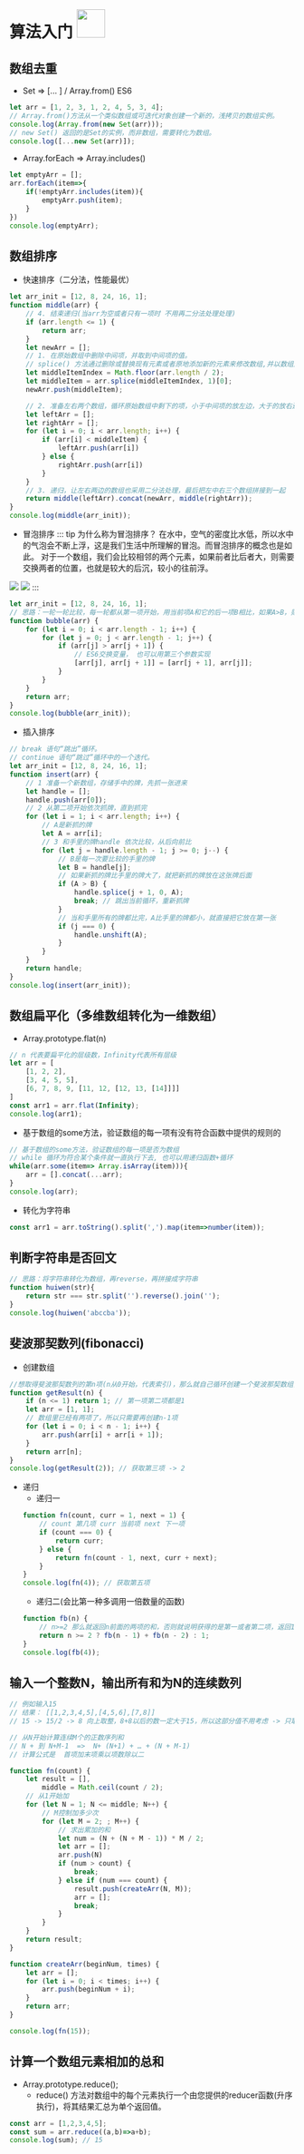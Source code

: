 # 算法入门 <img src='/images/icons/DocterStrange.png' width='50' style='margin-top:-15px'> 

## 数组去重
- Set => [... ]  /  Array.from() ES6
``` js
let arr = [1, 2, 3, 1, 2, 4, 5, 3, 4];
// Array.from()方法从一个类似数组或可迭代对象创建一个新的，浅拷贝的数组实例。
console.log(Array.from(new Set(arr)));
// new Set() 返回的是Set的实例，而非数组，需要转化为数组。
console.log([...new Set(arr)]);
```
- Array.forEach => Array.includes()
``` js
let emptyArr = [];
arr.forEach(item=>{
    if(!emptyArr.includes(item)){
        emptyArr.push(item);
    }
})
console.log(emptyArr);
```

## 数组排序
- 快速排序（二分法，性能最优）
``` js
let arr_init = [12, 8, 24, 16, 1];
function middle(arr) {
    // 4. 结束递归(当arr为空或者只有一项时 不用再二分法处理处理)
    if (arr.length <= 1) {
        return arr;
    }
    let newArr = [];
    // 1. 在原始数组中删除中间项，并取到中间项的值。
    // splice() 方法通过删除或替换现有元素或者原地添加新的元素来修改数组,并以数组形式返回被修改的内容。此方法会改变原数组。
    let middleItemIndex = Math.floor(arr.length / 2);
    let middleItem = arr.splice(middleItemIndex, 1)[0];
    newArr.push(middleItem);

    // 2. 准备左右两个数组，循环原始数组中剩下的项，小于中间项的放左边，大于的放右边
    let leftArr = [];
    let rightArr = [];
    for (let i = 0; i < arr.length; i++) {
        if (arr[i] < middleItem) {
            leftArr.push(arr[i])
        } else {
            rightArr.push(arr[i])
        }
    }
    // 3. 递归，让左右两边的数组也采用二分法处理，最后把左中右三个数组拼接到一起
    return middle(leftArr).concat(newArr, middle(rightArr));
}
console.log(middle(arr_init));
```
- 冒泡排序
::: tip 为什么称为冒泡排序？
在水中，空气的密度比水低，所以水中的气泡会不断上浮，这是我们生活中所理解的冒泡。而冒泡排序的概念也是如此。
对于一个数组，我们会比较相邻的两个元素，如果前者比后者大，则需要交换两者的位置，也就是较大的后沉，较小的往前浮。
<img src='/images/bubble.gif'> 
<img src='/images/bubble.png'> 
:::

``` js
let arr_init = [12, 8, 24, 16, 1];
// 思路：一轮一轮比较，每一轮都从第一项开始，用当前项A和它的后一项B相比，如果A>B，则让两者交换顺序，每一轮都会把当前数组中的最大值放到最后。
function bubble(arr) {
    for (let i = 0; i < arr.length - 1; i++) {
        for (let j = 0; j < arr.length - 1; j++) {
            if (arr[j] > arr[j + 1]) {
                // ES6交换变量， 也可以用第三个参数实现
                [arr[j], arr[j + 1]] = [arr[j + 1], arr[j]];
            }
        }
    }
    return arr;
}
console.log(bubble(arr_init));
```

- 插入排序
``` js
// break 语句“跳出”循环。
// continue 语句“跳过”循环中的一个迭代。
let arr_init = [12, 8, 24, 16, 1];
function insert(arr) {
    // 1 准备一个新数组，存储手中的牌，先抓一张进来
    let handle = [];
    handle.push(arr[0]);
    // 2 从第二项开始依次抓牌，直到抓完
    for (let i = 1; i < arr.length; i++) {
        // A是新抓的牌
        let A = arr[i];
        // 3 和手里的牌handle 依次比较，从后向前比
        for (let j = handle.length - 1; j >= 0; j--) {
            // B是每一次要比较的手里的牌
            let B = handle[j];
            // 如果新抓的牌比手里的牌大了，就把新抓的牌放在这张牌后面
            if (A > B) {
                handle.splice(j + 1, 0, A);
                break; // 跳出当前循环，重新抓牌
            }
            // 当和手里所有的牌都比完，A比手里的牌都小，就直接把它放在第一张
            if (j === 0) {
                handle.unshift(A);
            }
        }
    }
    return handle;
}
console.log(insert(arr_init));
```

## 数组扁平化（多维数组转化为一维数组）
- Array.prototype.flat(n)
``` js
// n 代表要扁平化的层级数，Infinity代表所有层级
let arr = [
    [1, 2, 2],
    [3, 4, 5, 5],
    [6, 7, 8, 9, [11, 12, [12, 13, [14]]]]
]
const arr1 = arr.flat(Infinity);
console.log(arr1);
```
- 基于数组的some方法，验证数组的每一项有没有符合函数中提供的规则的
``` js
// 基于数组的some方法，验证数组的每一项是否为数组
// while 循环为符合某个条件就一直执行下去, 也可以用递归函数+循环
while(arr.some(item=> Array.isArray(item))){
    arr = [].concat(...arr);
}
console.log(arr);
```
- 转化为字符串
``` js
const arr1 = arr.toString().split(',').map(item=>number(item));
```

## 判断字符串是否回文
``` js
// 思路：将字符串转化为数组，再reverse，再拼接成字符串
function huiwen(str){
    return str === str.split('').reverse().join('');
}
console.log(huiwen('abccba'));
```

## 斐波那契数列(fibonacci)
- 创建数组
```js
//想取得斐波那契数列的第n项(n从0开始，代表索引)，那么就自己循环创建一个斐波那契数组，给这个数组创建n项，再取得第n项的值。
function getResult(n) {
    if (n <= 1) return 1; // 第一项第二项都是1 
    let arr = [1, 1];
    // 数组里已经有两项了，所以只需要再创建n-1项
    for (let i = 0; i < n - 1; i++) {
        arr.push(arr[i] + arr[i + 1]);
    }
    return arr[n];
}
console.log(getResult(2)); // 获取第三项 -> 2
```
- 递归
    - 递归一
    ``` js
    function fn(count, curr = 1, next = 1) {
        // count 第几项 curr 当前项 next 下一项
        if (count === 0) {
            return curr;
        } else {
            return fn(count - 1, next, curr + next);
        }
    }
    console.log(fn(4)); // 获取第五项
    ```
    - 递归二(会比第一种多调用一倍数量的函数)
    ``` js
    function fb(n) {
        // n>=2 那么就返回n前面的两项的和，否则就说明获得的是第一或者第二项，返回1
        return n >= 2 ? fb(n - 1) + fb(n - 2) : 1;
    }
    console.log(fb(4));
    ```

##  输入一个整数N，输出所有和为N的连续数列
``` js
// 例如输入15
// 结果： [[1,2,3,4,5],[4,5,6],[7,8]]
// 15 -> 15/2 -> 8 向上取整，8+8以后的数一定大于15，所以这部分值不用考虑 -> 只取中间值以下的

// 从N开始计算连续M个的正数序列和
// N + 到 N+M-1  =>  N+ (N+1) + … + (N + M-1)
// 计算公式是  首项加末项乘以项数除以二

function fn(count) {
    let result = [],
        middle = Math.ceil(count / 2);
    // 从1开始加
    for (let N = 1; N <= middle; N++) {
        // M控制加多少次
        for (let M = 2; ; M++) {
            // 求出累加的和
            let num = (N + (N + M - 1)) * M / 2;
            let arr = [];
            arr.push(N)
            if (num > count) {
                break;
            } else if (num === count) {
                result.push(createArr(N, M));
                arr = [];
                break;
            }
        }
    }
    return result;
}

function createArr(beginNum, times) {
    let arr = [];
    for (let i = 0; i < times; i++) {
        arr.push(beginNum + i);
    }
    return arr;
}

console.log(fn(15));
```

## 计算一个数组元素相加的总和
- Array.prototype.reduce();
    - reduce() 方法对数组中的每个元素执行一个由您提供的reducer函数(升序执行)，将其结果汇总为单个返回值。
``` js
const arr = [1,2,3,4,5];
const sum = arr.reduce((a,b)=>a+b);
console.log(sum); // 15
```

